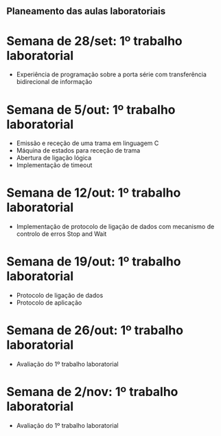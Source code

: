 ## Planeamento das aulas laboratoriais

# Semana de 28/set: 1º trabalho laboratorial
  + Experiência de programação sobre a porta série com transferência bidirecional de informação

# Semana de 5/out: 1º trabalho laboratorial
  + Emissão e receção de uma trama em linguagem C
  + Máquina de estados para receção de trama
  + Abertura de ligação lógica
  + Implementação de timeout

# Semana de 12/out: 1º trabalho laboratorial
  + Implementação de protocolo de ligação de dados com mecanismo de controlo de erros Stop and Wait

# Semana de 19/out: 1º trabalho laboratorial
  + Protocolo de ligação de dados
  + Protocolo de aplicação

# Semana de 26/out: 1º trabalho laboratorial
  + Avaliação do 1º trabalho laboratorial

# Semana de 2/nov: 1º trabalho laboratorial
  + Avaliação do 1º trabalho laboratorial

